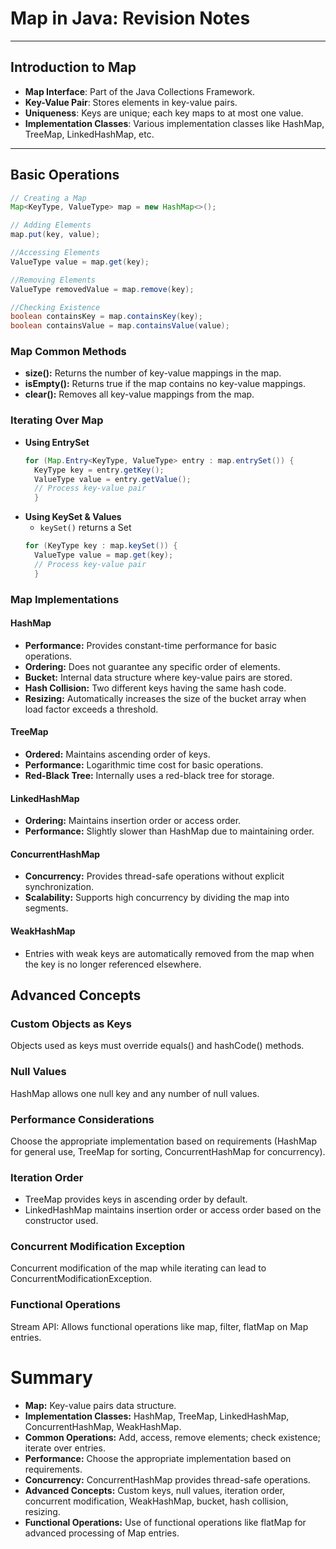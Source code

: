 # Map in Java: Revision Notes

---

## Introduction to Map

- **Map Interface**: Part of the Java Collections Framework.
- **Key-Value Pair**: Stores elements in key-value pairs.
- **Uniqueness**: Keys are unique; each key maps to at most one value.
- **Implementation Classes**: Various implementation classes like HashMap, TreeMap, LinkedHashMap, etc.

---

## Basic Operations

```java
// Creating a Map
Map<KeyType, ValueType> map = new HashMap<>();

// Adding Elements 
map.put(key, value);

//Accessing Elements
ValueType value = map.get(key);

//Removing Elements
ValueType removedValue = map.remove(key);

//Checking Existence
boolean containsKey = map.containsKey(key);
boolean containsValue = map.containsValue(value);

```
### Map Common Methods

- **size():** Returns the number of key-value mappings in the map.
- **isEmpty():** Returns true if the map contains no key-value mappings.
- **clear():** Removes all key-value mappings from the map.

### Iterating Over Map

- **Using EntrySet**
  ```Java
  for (Map.Entry<KeyType, ValueType> entry : map.entrySet()) {
    KeyType key = entry.getKey();
    ValueType value = entry.getValue();
    // Process key-value pair
    }


- **Using KeySet & Values**
   - `keySet()` returns a Set
  ```Java
  for (KeyType key : map.keySet()) {
    ValueType value = map.get(key);
    // Process key-value pair
    }
    ```
### Map Implementations

#### HashMap

- **Performance:** Provides constant-time performance for basic operations.
- **Ordering:** Does not guarantee any specific order of elements.
- **Bucket:** Internal data structure where key-value pairs are stored.
- **Hash Collision:** Two different keys having the same hash code.
- **Resizing:** Automatically increases the size of the bucket array when load factor exceeds a threshold.

#### TreeMap

- **Ordered:** Maintains ascending order of keys.
- **Performance:** Logarithmic time cost for basic operations.
- **Red-Black Tree:** Internally uses a red-black tree for storage.

#### LinkedHashMap

- **Ordering:** Maintains insertion order or access order.
- **Performance:** Slightly slower than HashMap due to maintaining order.

#### ConcurrentHashMap

- **Concurrency:** Provides thread-safe operations without explicit synchronization.
- **Scalability:** Supports high concurrency by dividing the map into segments.

#### WeakHashMap

- Entries with weak keys are automatically removed from the map when the key is no longer referenced elsewhere.

## Advanced Concepts

### Custom Objects as Keys

Objects used as keys must override equals() and hashCode() methods.

### Null Values

HashMap allows one null key and any number of null values.

### Performance Considerations

Choose the appropriate implementation based on requirements (HashMap for general use, TreeMap for sorting, ConcurrentHashMap for concurrency).

### Iteration Order

- TreeMap provides keys in ascending order by default.
- LinkedHashMap maintains insertion order or access order based on the constructor used.

### Concurrent Modification Exception

Concurrent modification of the map while iterating can lead to ConcurrentModificationException.

### Functional Operations

Stream API: Allows functional operations like map, filter, flatMap on Map entries.

# Summary

- **Map:** Key-value pairs data structure.
- **Implementation Classes:** HashMap, TreeMap, LinkedHashMap, ConcurrentHashMap, WeakHashMap.
- **Common Operations:** Add, access, remove elements; check existence; iterate over entries.
- **Performance:** Choose the appropriate implementation based on requirements.
- **Concurrency:** ConcurrentHashMap provides thread-safe operations.
- **Advanced Concepts:** Custom keys, null values, iteration order, concurrent modification, WeakHashMap, bucket, hash collision, resizing.
- **Functional Operations:** Use of functional operations like flatMap for advanced processing of Map entries.


  



